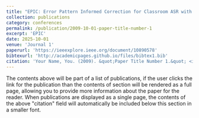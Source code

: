 ```yaml
---
title: "EPIC: Error Pattern Informed Correction for Classroom ASR with Limited Labeled Data"
collection: publications
category: conferences
permalink: /publication/2009-10-01-paper-title-number-1
excerpt: 'EPIC'
date: 2025-10-01
venue: 'Journal 1'
paperurl: 'https://ieeexplore.ieee.org/document/10890578'
bibtexurl: 'http://academicpages.github.io/files/bibtex1.bib'
citation: 'Your Name, You. (2009). &quot;Paper Title Number 1.&quot; <i>Journal 1</i>. 1(1).'
---
```

The contents above will be part of a list of publications, if the user clicks the link for the publication than the contents of section will be rendered as a full page, allowing you to provide more information about the paper for the reader. When publications are displayed as a single page, the contents of the above "citation" field will automatically be included below this section in a smaller font.
